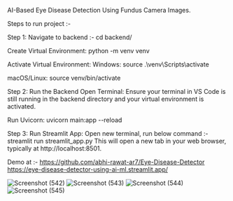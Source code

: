 AI-Based Eye Disease Detection Using Fundus Camera Images.

Steps to run project :-

Step 1: Navigate to backend :-
cd backend/

Create Virtual Environment:
python -m venv venv

Activate Virtual Environment:
Windows:
source .\venv\Scripts\activate

macOS/Linux:
source venv/bin/activate

Step 2: Run the Backend
Open Terminal: Ensure your terminal in VS Code is still running in the backend directory and your virtual environment is activated.

Run Uvicorn:
uvicorn main:app --reload

Step 3: Run Streamlit App:
Open new terminal, run below command :-
streamlit run streamlit_app.py
This will open a new tab in your web browser, typically at http://localhost:8501.

Demo at :- 
https://github.com/abhi-rawat-ar7/Eye-Disease-Detector
https://eye-disease-detector-using-ai-ml.streamlit.app/

![Screenshot (542)](https://github.com/user-attachments/assets/b7210411-a57c-49cf-8944-5f54962cd383)
![Screenshot (543)](https://github.com/user-attachments/assets/a207292e-34f9-4c56-8dd8-bc1c9e060e87)
![Screenshot (544)](https://github.com/user-attachments/assets/a5cd5d23-d09b-4b77-9ed2-b6fb6842fd9b)
![Screenshot (545)](https://github.com/user-attachments/assets/e2badbb7-7832-43c8-8a1d-a244bbb638bd)
